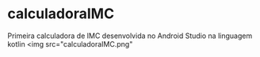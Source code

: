 # calculadoraIMC
Primeira calculadora de IMC desenvolvida no Android Studio na linguagem kotlin
<img src="calculadoraIMC.png"
